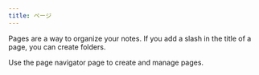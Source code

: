 ```yaml
---
title: ページ
---
```


Pages are a way to organize your notes.
If you add a slash in the title of a page, you can create folders.

Use the page navigator page to create and manage pages.
